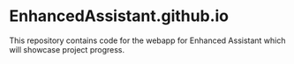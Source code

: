 # EnhancedAssistant.github.io
This repository contains code for the webapp for Enhanced Assistant which will showcase project progress.
